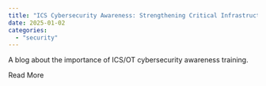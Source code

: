 ```yaml
---
title: "ICS Cybersecurity Awareness: Strengthening Critical Infrastructure Through Practical Skill Deployment"
date: 2025-01-02
categories: 
  - "security"
---
```


​A blog about the importance of ICS/OT cybersecurity awareness training. 

​Read More
